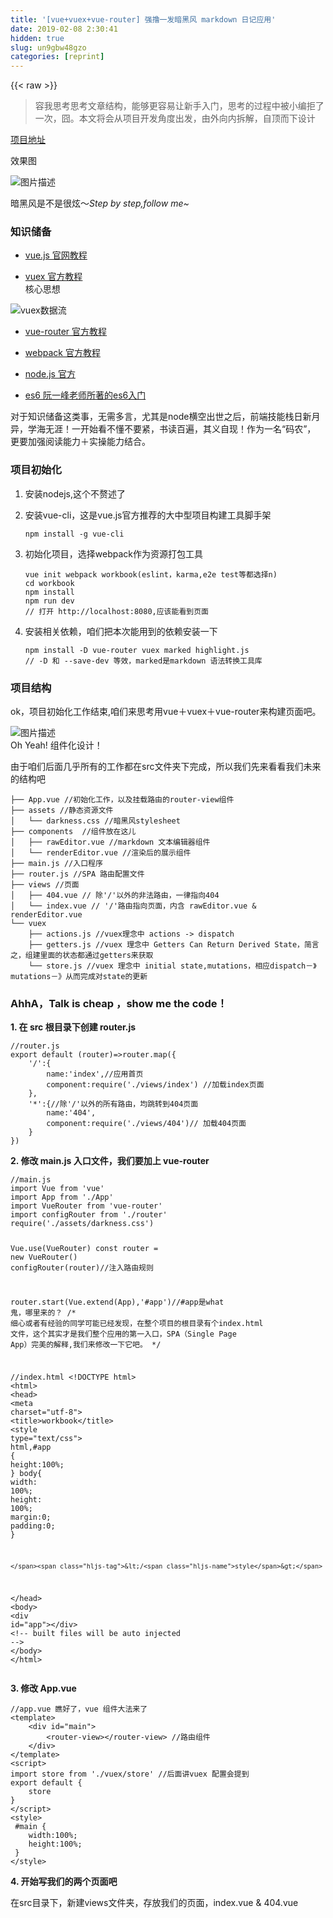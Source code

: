 ```yaml
---
title: '[vue+vuex+vue-router] 强撸一发暗黑风 markdown 日记应用' 
date: 2019-02-08 2:30:41
hidden: true
slug: un9gbw48gzo
categories: [reprint]
---
```


{{< raw >}}

                    
<blockquote><p>容我思考思考文章结构，能够更容易让新手入门，思考的过程中被小编拒了一次，囧。本文将会从项目开发角度出发，由外向内拆解，自顶而下设计</p></blockquote>
<p><a href="https://njaulj.github.io/darkMarkdown" rel="nofollow noreferrer" target="_blank">项目地址</a></p>
<p>效果图</p>
<p><span class="img-wrap"><img data-src="/img/bVyrCS" src="https://static.alili.tech/img/bVyrCS" alt="图片描述" title="图片描述" style="cursor: pointer; display: inline;"></span></p>
<p>暗黑风是不是很炫～<em>Step by step,follow me~</em></p>
<h3 id="articleHeader0">知识储备</h3>
<ul>
<li><p><a href="http://cn.vuejs.org/" rel="nofollow noreferrer" target="_blank">vue.js 官网教程</a></p></li>
<li><p><a href="http://vuex.vuejs.org/en/index.html" rel="nofollow noreferrer" target="_blank">vuex 官方教程</a><br>   核心思想</p></li>
</ul>
<p><span class="img-wrap"><img data-src="http://vuex.vuejs.org/en/vuex.png" src="https://static.alili.techhttp://vuex.vuejs.org/en/vuex.png" alt="vuex数据流" title="vuex数据流" style="cursor: pointer;"></span></p>
<ul>
<li><p><a href="http://router.vuejs.org/zh-cn/index.html" rel="nofollow noreferrer" target="_blank">vue-router 官方教程</a></p></li>
<li><p><a href="http://webpack.github.io/" rel="nofollow noreferrer" target="_blank">webpack 官方教程</a></p></li>
<li><p><a href="https://nodejs.org/en/" rel="nofollow noreferrer" target="_blank">node.js 官方</a></p></li>
<li><p><a href="http://es6.ruanyifeng.com/" rel="nofollow noreferrer" target="_blank">es6 阮一峰老师所著的es6入门</a></p></li>
</ul>
<p>对于知识储备这类事，无需多言，尤其是node横空出世之后，前端技能栈日新月异，学海无涯！一开始看不懂不要紧，书读百遍，其义自现！作为一名“码农”， 更要加强阅读能力＋实操能力结合。</p>
<h3 id="articleHeader1">项目初始化</h3>
<ol>
<li><p>安装nodejs,这个不赘述了</p></li>
<li>
<p>安装vue-cli，这是vue.js官方推荐的大中型项目构建工具脚手架</p>
<div class="widget-codetool" style="display:none;">
      <div class="widget-codetool--inner">
      <span class="selectCode code-tool" data-toggle="tooltip" data-placement="top" title="" data-original-title="全选"></span>
      <span type="button" class="copyCode code-tool" data-toggle="tooltip" data-placement="top" data-clipboard-text="npm install -g vue-cli" title="" data-original-title="复制"></span>
      <span type="button" class="saveToNote code-tool" data-toggle="tooltip" data-placement="top" title="" data-original-title="放进笔记"></span>
      </div>
      </div><pre class="hljs avrasm"><code style="word-break: break-word; white-space: initial;">npm install -g vue-<span class="hljs-keyword">cli</span></code></pre>
</li>
<li>
<p>初始化项目，选择webpack作为资源打包工具</p>
<div class="widget-codetool" style="display:none;">
      <div class="widget-codetool--inner">
      <span class="selectCode code-tool" data-toggle="tooltip" data-placement="top" title="" data-original-title="全选"></span>
      <span type="button" class="copyCode code-tool" data-toggle="tooltip" data-placement="top" data-clipboard-text="vue init webpack workbook(eslint，karma,e2e test等都选择n) 
cd workbook
npm install
npm run dev 
// 打开 http://localhost:8080,应该能看到页面" title="" data-original-title="复制"></span>
      <span type="button" class="saveToNote code-tool" data-toggle="tooltip" data-placement="top" title="" data-original-title="放进笔记"></span>
      </div>
      </div><pre class="hljs stata"><code>vue init webpack workbook(eslint，karma,e2e <span class="hljs-keyword">test</span>等都选择<span class="hljs-keyword">n</span>) 
<span class="hljs-keyword">cd</span> workbook
npm install
npm <span class="hljs-keyword">run</span> dev 
<span class="hljs-comment">// 打开 http://localhost:8080,应该能看到页面</span></code></pre>
</li>
<li>
<p>安装相关依赖，咱们把本次能用到的依赖安装一下</p>
<div class="widget-codetool" style="display:none;">
      <div class="widget-codetool--inner">
      <span class="selectCode code-tool" data-toggle="tooltip" data-placement="top" title="" data-original-title="全选"></span>
      <span type="button" class="copyCode code-tool" data-toggle="tooltip" data-placement="top" data-clipboard-text="npm install -D vue-router vuex marked highlight.js
// -D 和 --save-dev 等效，marked是markdown 语法转换工具库" title="" data-original-title="复制"></span>
      <span type="button" class="saveToNote code-tool" data-toggle="tooltip" data-placement="top" title="" data-original-title="放进笔记"></span>
      </div>
      </div><pre class="hljs stylus"><code>npm install -D vue-router vuex marked highlight<span class="hljs-selector-class">.js</span>
<span class="hljs-comment">// -D 和 --save-dev 等效，marked是markdown 语法转换工具库</span></code></pre>
</li>
</ol>
<h3 id="articleHeader2">项目结构</h3>
<p>ok，项目初始化工作结束,咱们来思考用vue＋vuex＋vue-router来构建页面吧。</p>
<p><span class="img-wrap"><img data-src="/img/bVyrSw" src="https://static.alili.tech/img/bVyrSw" alt="图片描述" title="图片描述" style="cursor: pointer; display: inline;"></span><br>Oh Yeah! 组件化设计！</p>
<p>由于咱们后面几乎所有的工作都在src文件夹下完成，所以我们先来看看我们未来的结构吧</p>
<div class="widget-codetool" style="display:none;">
      <div class="widget-codetool--inner">
      <span class="selectCode code-tool" data-toggle="tooltip" data-placement="top" title="" data-original-title="全选"></span>
      <span type="button" class="copyCode code-tool" data-toggle="tooltip" data-placement="top" data-clipboard-text="├── App.vue //初始化工作，以及挂载路由的router-view组件
├── assets //静态资源文件
│&nbsp;&nbsp; └── darkness.css //暗黑风stylesheet
├── components  //组件放在这儿
│&nbsp;&nbsp; ├── rawEditor.vue //markdown 文本编辑器组件
│&nbsp;&nbsp; └── renderEditor.vue //渲染后的展示组件
├── main.js //入口程序
├── router.js //SPA 路由配置文件
├── views //页面
│&nbsp;&nbsp; ├── 404.vue // 除'/'以外的非法路由，一律指向404
│&nbsp;&nbsp; └── index.vue // '/'路由指向页面，内含 rawEditor.vue &amp; renderEditor.vue
└── vuex
    ├── actions.js //vuex理念中 actions -> dispatch
    ├── getters.js //vuex 理念中 Getters Can Return Derived State，简言之，组建里面的状态都通过getters来获取
    └── store.js //vuex 理念中 initial state,mutations，相应dispatch－》mutations－》从而完成对state的更新" title="" data-original-title="复制"></span>
      <span type="button" class="saveToNote code-tool" data-toggle="tooltip" data-placement="top" title="" data-original-title="放进笔记"></span>
      </div>
      </div><pre class="hljs stylus"><code>├── App<span class="hljs-selector-class">.vue</span> <span class="hljs-comment">//初始化工作，以及挂载路由的router-view组件</span>
├── assets <span class="hljs-comment">//静态资源文件</span>
│&nbsp;&nbsp; └── darkness<span class="hljs-selector-class">.css</span> <span class="hljs-comment">//暗黑风stylesheet</span>
├── components  <span class="hljs-comment">//组件放在这儿</span>
│&nbsp;&nbsp; ├── rawEditor<span class="hljs-selector-class">.vue</span> <span class="hljs-comment">//markdown 文本编辑器组件</span>
│&nbsp;&nbsp; └── renderEditor<span class="hljs-selector-class">.vue</span> <span class="hljs-comment">//渲染后的展示组件</span>
├── main<span class="hljs-selector-class">.js</span> <span class="hljs-comment">//入口程序</span>
├── router<span class="hljs-selector-class">.js</span> <span class="hljs-comment">//SPA 路由配置文件</span>
├── views <span class="hljs-comment">//页面</span>
│&nbsp;&nbsp; ├── <span class="hljs-number">404</span><span class="hljs-selector-class">.vue</span> <span class="hljs-comment">// 除'/'以外的非法路由，一律指向404</span>
│&nbsp;&nbsp; └── index<span class="hljs-selector-class">.vue</span> <span class="hljs-comment">// '/'路由指向页面，内含 rawEditor.vue &amp; renderEditor.vue</span>
└── vuex
    ├── actions<span class="hljs-selector-class">.js</span> <span class="hljs-comment">//vuex理念中 actions -&gt; dispatch</span>
    ├── getters<span class="hljs-selector-class">.js</span> <span class="hljs-comment">//vuex 理念中 Getters Can Return Derived State，简言之，组建里面的状态都通过getters来获取</span>
    └── store<span class="hljs-selector-class">.js</span> <span class="hljs-comment">//vuex 理念中 initial state,mutations，相应dispatch－》mutations－》从而完成对state的更新</span></code></pre>
<h3 id="articleHeader3">AhhA，Talk is cheap ，show me the code！</h3>
<p><strong>1. 在 src 根目录下创建 router.js</strong></p>
<div class="widget-codetool" style="display:none;">
      <div class="widget-codetool--inner">
      <span class="selectCode code-tool" data-toggle="tooltip" data-placement="top" title="" data-original-title="全选"></span>
      <span type="button" class="copyCode code-tool" data-toggle="tooltip" data-placement="top" data-clipboard-text="//router.js
export default (router)=>router.map({
    '/':{
        name:'index',//应用首页
        component:require('./views/index') //加载index页面
    },
    '*':{//除'/'以外的所有路由，均跳转到404页面
        name:'404',
        component:require('./views/404')// 加载404页面
    }
})" title="" data-original-title="复制"></span>
      <span type="button" class="saveToNote code-tool" data-toggle="tooltip" data-placement="top" title="" data-original-title="放进笔记"></span>
      </div>
      </div><pre class="javascript hljs"><code class="javascript"><span class="hljs-comment">//router.js</span>
<span class="hljs-keyword">export</span> <span class="hljs-keyword">default</span> (router)=&gt;router.map({
    <span class="hljs-string">'/'</span>:{
        <span class="hljs-attr">name</span>:<span class="hljs-string">'index'</span>,<span class="hljs-comment">//应用首页</span>
        component:<span class="hljs-built_in">require</span>(<span class="hljs-string">'./views/index'</span>) <span class="hljs-comment">//加载index页面</span>
    },
    <span class="hljs-string">'*'</span>:{<span class="hljs-comment">//除'/'以外的所有路由，均跳转到404页面</span>
        name:<span class="hljs-string">'404'</span>,
        <span class="hljs-attr">component</span>:<span class="hljs-built_in">require</span>(<span class="hljs-string">'./views/404'</span>)<span class="hljs-comment">// 加载404页面</span>
    }
})</code></pre>
<p><strong>2. 修改 main.js 入口文件，我们要加上 vue-router</strong></p>
<div class="widget-codetool" style="display:none;">
      <div class="widget-codetool--inner">
      <span class="selectCode code-tool" data-toggle="tooltip" data-placement="top" title="" data-original-title="全选"></span>
      <span type="button" class="copyCode code-tool" data-toggle="tooltip" data-placement="top" data-clipboard-text="//main.js
import Vue from 'vue'
import App from './App'
import VueRouter from 'vue-router'
import configRouter from './router'
require('./assets/darkness.css') 

Vue.use(VueRouter)
const router = new VueRouter()
configRouter(router)//注入路由规则

router.start(Vue.extend(App),'#app')//#app是what 鬼，哪里来的？
/*
细心或者有经验的同学可能已经发现，在整个项目的根目录有个index.html 文件，这个其实才是我们整个应用的第一入口，SPA（Single Page App）完美的解释,我们来修改一下它吧。
*/

//index.html
<!DOCTYPE html>
<html>
  <head>
    <meta charset=&quot;utf-8&quot;>
    <title>workbook</title>
    <style type=&quot;text/css&quot;>
        html,#app {
            height:100%;
        }
        body{
            width: 100%;
            height: 100%;
            margin:0;
            padding:0;
        }

    </style>
  </head>
  <body>
      <div id=&quot;app&quot;></div>
    <!-- built files will be auto injected -->
  </body>
</html>
" title="" data-original-title="复制"></span>
      <span type="button" class="saveToNote code-tool" data-toggle="tooltip" data-placement="top" title="" data-original-title="放进笔记"></span>
      </div>
      </div><pre class="javascript hljs"><code class="javascript"><span class="hljs-comment">//main.js</span>
<span class="hljs-keyword">import</span> Vue <span class="hljs-keyword">from</span> <span class="hljs-string">'vue'</span>
<span class="hljs-keyword">import</span> App <span class="hljs-keyword">from</span> <span class="hljs-string">'./App'</span>
<span class="hljs-keyword">import</span> VueRouter <span class="hljs-keyword">from</span> <span class="hljs-string">'vue-router'</span>
<span class="hljs-keyword">import</span> configRouter <span class="hljs-keyword">from</span> <span class="hljs-string">'./router'</span>
<span class="hljs-built_in">require</span>(<span class="hljs-string">'./assets/darkness.css'</span>) 

Vue.use(VueRouter)
<span class="hljs-keyword">const</span> router = <span class="hljs-keyword">new</span> VueRouter()
configRouter(router)<span class="hljs-comment">//注入路由规则</span>

router.start(Vue.extend(App),<span class="hljs-string">'#app'</span>)<span class="hljs-comment">//#app是what 鬼，哪里来的？</span>
<span class="hljs-comment">/*
细心或者有经验的同学可能已经发现，在整个项目的根目录有个index.html 文件，这个其实才是我们整个应用的第一入口，SPA（Single Page App）完美的解释,我们来修改一下它吧。
*/</span>

<span class="hljs-comment">//index.html</span>
&lt;!DOCTYPE html&gt;
<span class="xml"><span class="hljs-tag">&lt;<span class="hljs-name">html</span>&gt;</span>
  <span class="hljs-tag">&lt;<span class="hljs-name">head</span>&gt;</span>
    <span class="hljs-tag">&lt;<span class="hljs-name">meta</span> <span class="hljs-attr">charset</span>=<span class="hljs-string">"utf-8"</span>&gt;</span>
    <span class="hljs-tag">&lt;<span class="hljs-name">title</span>&gt;</span>workbook<span class="hljs-tag">&lt;/<span class="hljs-name">title</span>&gt;</span>
    <span class="hljs-tag">&lt;<span class="hljs-name">style</span> <span class="hljs-attr">type</span>=<span class="hljs-string">"text/css"</span>&gt;</span><span class="css">
        <span class="hljs-selector-tag">html</span>,<span class="hljs-selector-id">#app</span> {
            <span class="hljs-attribute">height</span>:<span class="hljs-number">100%</span>;
        }
        <span class="hljs-selector-tag">body</span>{
            <span class="hljs-attribute">width</span>: <span class="hljs-number">100%</span>;
            <span class="hljs-attribute">height</span>: <span class="hljs-number">100%</span>;
            <span class="hljs-attribute">margin</span>:<span class="hljs-number">0</span>;
            <span class="hljs-attribute">padding</span>:<span class="hljs-number">0</span>;
        }

    </span><span class="hljs-tag">&lt;/<span class="hljs-name">style</span>&gt;</span>
  <span class="hljs-tag">&lt;/<span class="hljs-name">head</span>&gt;</span>
  <span class="hljs-tag">&lt;<span class="hljs-name">body</span>&gt;</span>
      <span class="hljs-tag">&lt;<span class="hljs-name">div</span> <span class="hljs-attr">id</span>=<span class="hljs-string">"app"</span>&gt;</span><span class="hljs-tag">&lt;/<span class="hljs-name">div</span>&gt;</span>
    <span class="hljs-comment">&lt;!-- built files will be auto injected --&gt;</span>
  <span class="hljs-tag">&lt;/<span class="hljs-name">body</span>&gt;</span>
<span class="hljs-tag">&lt;/<span class="hljs-name">html</span>&gt;</span>
</span></code></pre>
<p><strong>3. 修改 App.vue</strong></p>
<div class="widget-codetool" style="display:none;">
      <div class="widget-codetool--inner">
      <span class="selectCode code-tool" data-toggle="tooltip" data-placement="top" title="" data-original-title="全选"></span>
      <span type="button" class="copyCode code-tool" data-toggle="tooltip" data-placement="top" data-clipboard-text="//app.vue 瞧好了，vue 组件大法来了
<template>
    <div id=&quot;main&quot;>
        <router-view></router-view> //路由组件
    </div>   
</template>
<script>
import store from './vuex/store' //后面讲vuex 配置会提到
export default {
    store
}
</script>
<style>
 #main {
    width:100%;
    height:100%;
 }
</style>" title="" data-original-title="复制"></span>
      <span type="button" class="saveToNote code-tool" data-toggle="tooltip" data-placement="top" title="" data-original-title="放进笔记"></span>
      </div>
      </div><pre class="javascript hljs"><code class="javascript"><span class="hljs-comment">//app.vue 瞧好了，vue 组件大法来了</span>
&lt;template&gt;
    <span class="xml"><span class="hljs-tag">&lt;<span class="hljs-name">div</span> <span class="hljs-attr">id</span>=<span class="hljs-string">"main"</span>&gt;</span>
        <span class="hljs-tag">&lt;<span class="hljs-name">router-view</span>&gt;</span><span class="hljs-tag">&lt;/<span class="hljs-name">router-view</span>&gt;</span> //路由组件
    <span class="hljs-tag">&lt;/<span class="hljs-name">div</span>&gt;</span>   
<span class="hljs-tag">&lt;/<span class="hljs-name">template</span>&gt;</span></span>
&lt;script&gt;
<span class="hljs-keyword">import</span> store <span class="hljs-keyword">from</span> <span class="hljs-string">'./vuex/store'</span> <span class="hljs-comment">//后面讲vuex 配置会提到</span>
<span class="hljs-keyword">export</span> <span class="hljs-keyword">default</span> {
    store
}
&lt;<span class="hljs-regexp">/script&gt;
&lt;style&gt;
 #main {
    width:100%;
    height:100%;
 }
&lt;/</span>style&gt;</code></pre>
<p><strong>4. 开始写我们的两个页面吧</strong></p>
<p>在src目录下，新建views文件夹，存放我们的页面，index.vue &amp; 404.vue</p>
<div class="widget-codetool" style="display:none;">
      <div class="widget-codetool--inner">
      <span class="selectCode code-tool" data-toggle="tooltip" data-placement="top" title="" data-original-title="全选"></span>
      <span type="button" class="copyCode code-tool" data-toggle="tooltip" data-placement="top" data-clipboard-text="//index.vue
<template>//对照页面布局草稿图，分别把两个组件加载进来
    <raw-editor></raw-editor> 
    <render-editor></render-editor>
</template>

<script>
    import rawEditor from '../components/rawEditor'
    import renderEditor from '../components/renderEditor'

    export default {
        components:{
            rawEditor,
            renderEditor
        }
    }
</script>


//404.vue  简单到令人发指，不过我只是为了实现router功能，请开恩。

<template>
    <h1>404</h1>
</template>

<script>
    export default {
        
    }
</script>" title="" data-original-title="复制"></span>
      <span type="button" class="saveToNote code-tool" data-toggle="tooltip" data-placement="top" title="" data-original-title="放进笔记"></span>
      </div>
      </div><pre class="hljs dust"><code><span class="xml">//index.vue
<span class="hljs-tag">&lt;<span class="hljs-name">template</span>&gt;</span>//对照页面布局草稿图，分别把两个组件加载进来
    <span class="hljs-tag">&lt;<span class="hljs-name">raw-editor</span>&gt;</span><span class="hljs-tag">&lt;/<span class="hljs-name">raw-editor</span>&gt;</span> 
    <span class="hljs-tag">&lt;<span class="hljs-name">render-editor</span>&gt;</span><span class="hljs-tag">&lt;/<span class="hljs-name">render-editor</span>&gt;</span>
<span class="hljs-tag">&lt;/<span class="hljs-name">template</span>&gt;</span>

<span class="hljs-tag">&lt;<span class="hljs-name">script</span>&gt;</span><span class="javascript">
    <span class="hljs-keyword">import</span> rawEditor <span class="hljs-keyword">from</span> <span class="hljs-string">'../components/rawEditor'</span>
    <span class="hljs-keyword">import</span> renderEditor <span class="hljs-keyword">from</span> <span class="hljs-string">'../components/renderEditor'</span>

    <span class="hljs-keyword">export</span> <span class="hljs-keyword">default</span> </span></span><span class="hljs-template-variable">{
        components:{
            rawEditor,
            renderEditor
        }</span><span class="xml"><span class="undefined">
    }
</span><span class="hljs-tag">&lt;/<span class="hljs-name">script</span>&gt;</span>


//404.vue  简单到令人发指，不过我只是为了实现router功能，请开恩。

<span class="hljs-tag">&lt;<span class="hljs-name">template</span>&gt;</span>
    <span class="hljs-tag">&lt;<span class="hljs-name">h1</span>&gt;</span>404<span class="hljs-tag">&lt;/<span class="hljs-name">h1</span>&gt;</span>
<span class="hljs-tag">&lt;/<span class="hljs-name">template</span>&gt;</span>

<span class="hljs-tag">&lt;<span class="hljs-name">script</span>&gt;</span><span class="javascript">
    <span class="hljs-keyword">export</span> <span class="hljs-keyword">default</span> </span></span><span class="hljs-template-variable">{
        
    }</span><span class="xml"><span class="undefined">
</span><span class="hljs-tag">&lt;/<span class="hljs-name">script</span>&gt;</span></span></code></pre>
<p><strong>5. 开始写具体组件</strong></p>
<p>在写组件之前，我们先静静地思考一下</p>
<ul>
<li>
<p>代码都写了快一大半了，怎么还不见饱守吹捧的vuex登场。OK！如你所愿，不过在vuex登场之前，咱们可否拿出纸和笔 或者 头脑风暴一下，想想咱们的应用的state应该是什么！！！</p>
<ul><li><p><strong>BingGo！</strong> <code>rawHtml</code> 和<code>renderHtml</code>，简简单单的两个state，就能够满足我们的应用需求。</p></li></ul>
</li>
<li>
<p><code>rawHtml</code> 和<code>renderHtml</code>之间又有什么关系呢?</p>
<ul><li><p><code>rawHtml</code>经过转换之后给<code>renderHtml</code>赋值</p></li></ul>
</li>
</ul>
<blockquote><p>Jack：我觉得是时候引入 Vuex 了</p></blockquote>
<p>在src 文件夹下 新建vuex文件夹，创建store.js ,getters.js,actions.js</p>
<div class="widget-codetool" style="display:none;">
      <div class="widget-codetool--inner">
      <span class="selectCode code-tool" data-toggle="tooltip" data-placement="top" title="" data-original-title="全选"></span>
      <span type="button" class="copyCode code-tool" data-toggle="tooltip" data-placement="top" data-clipboard-text="//store.js
import Vue from 'vue'
import Vuex from 'vuex'

Vue.use(Vuex);

const state = {
    rawHtml:'',
    renderHtml:''
}

//这块是重点，能够改变state的只能够在 mutations完成！！！
const mutations = {
    MARKDOWN_SUCCESS(state,_rawHtml,content){
        console.log(_rawHtml,content)
        state.rawHtml = _rawHtml
        state.renderHtml = content
    }
}

//最后别忘了，这块要export 出去，还记得我们在编写app.vue 的时候 引入的store，就是这个，SPA只需要在最顶层的app.vue 引用一次即可。
export default new Vuex.Store({
    state,
    mutations
})

//getters.js 简单到不像，getters存在的意义就是 纯粹！！
export const getRawHtml = (state)=>state.rawHtml;
export const getRenderHtml = (state)=>state.renderHtml;

//actions.js 还记得vuex核心思想的那张数据流图，还有上面我描述src的完成状态的关于 vuex里面各文件的意义所在，actions.js 说白了，就是处理玩rawHtml之后，dispatch 结果到 mutations，剩下更新state的工作交给mutations

import Vue from 'vue'
import marked from 'marked';
//marked配置文件
marked.setOptions({
  renderer: new marked.Renderer(),
  gfm: true,
  tables: true,
  breaks: false,
  pedantic: false,
  sanitize: true,
  smartLists: true,
  smartypants: false,
  highlight: function (code) {
    return require('highlight.js').highlightAuto(code).value;
  }
});


export const renderHtml = ({dispatch},e)=>{
    var _renderHtml = marked(e.target.value) 
    return dispatch('MARKDOWN_SUCCESS',e.target.value,_renderHtml)
}" title="" data-original-title="复制"></span>
      <span type="button" class="saveToNote code-tool" data-toggle="tooltip" data-placement="top" title="" data-original-title="放进笔记"></span>
      </div>
      </div><pre class="hljs javascript"><code><span class="hljs-comment">//store.js</span>
<span class="hljs-keyword">import</span> Vue <span class="hljs-keyword">from</span> <span class="hljs-string">'vue'</span>
<span class="hljs-keyword">import</span> Vuex <span class="hljs-keyword">from</span> <span class="hljs-string">'vuex'</span>

Vue.use(Vuex);

<span class="hljs-keyword">const</span> state = {
    <span class="hljs-attr">rawHtml</span>:<span class="hljs-string">''</span>,
    <span class="hljs-attr">renderHtml</span>:<span class="hljs-string">''</span>
}

<span class="hljs-comment">//这块是重点，能够改变state的只能够在 mutations完成！！！</span>
<span class="hljs-keyword">const</span> mutations = {
    MARKDOWN_SUCCESS(state,_rawHtml,content){
        <span class="hljs-built_in">console</span>.log(_rawHtml,content)
        state.rawHtml = _rawHtml
        state.renderHtml = content
    }
}

<span class="hljs-comment">//最后别忘了，这块要export 出去，还记得我们在编写app.vue 的时候 引入的store，就是这个，SPA只需要在最顶层的app.vue 引用一次即可。</span>
<span class="hljs-keyword">export</span> <span class="hljs-keyword">default</span> <span class="hljs-keyword">new</span> Vuex.Store({
    state,
    mutations
})

<span class="hljs-comment">//getters.js 简单到不像，getters存在的意义就是 纯粹！！</span>
<span class="hljs-keyword">export</span> <span class="hljs-keyword">const</span> getRawHtml = <span class="hljs-function">(<span class="hljs-params">state</span>)=&gt;</span>state.rawHtml;
<span class="hljs-keyword">export</span> <span class="hljs-keyword">const</span> getRenderHtml = <span class="hljs-function">(<span class="hljs-params">state</span>)=&gt;</span>state.renderHtml;

<span class="hljs-comment">//actions.js 还记得vuex核心思想的那张数据流图，还有上面我描述src的完成状态的关于 vuex里面各文件的意义所在，actions.js 说白了，就是处理玩rawHtml之后，dispatch 结果到 mutations，剩下更新state的工作交给mutations</span>

<span class="hljs-keyword">import</span> Vue <span class="hljs-keyword">from</span> <span class="hljs-string">'vue'</span>
<span class="hljs-keyword">import</span> marked <span class="hljs-keyword">from</span> <span class="hljs-string">'marked'</span>;
<span class="hljs-comment">//marked配置文件</span>
marked.setOptions({
  <span class="hljs-attr">renderer</span>: <span class="hljs-keyword">new</span> marked.Renderer(),
  <span class="hljs-attr">gfm</span>: <span class="hljs-literal">true</span>,
  <span class="hljs-attr">tables</span>: <span class="hljs-literal">true</span>,
  <span class="hljs-attr">breaks</span>: <span class="hljs-literal">false</span>,
  <span class="hljs-attr">pedantic</span>: <span class="hljs-literal">false</span>,
  <span class="hljs-attr">sanitize</span>: <span class="hljs-literal">true</span>,
  <span class="hljs-attr">smartLists</span>: <span class="hljs-literal">true</span>,
  <span class="hljs-attr">smartypants</span>: <span class="hljs-literal">false</span>,
  <span class="hljs-attr">highlight</span>: <span class="hljs-function"><span class="hljs-keyword">function</span> (<span class="hljs-params">code</span>) </span>{
    <span class="hljs-keyword">return</span> <span class="hljs-built_in">require</span>(<span class="hljs-string">'highlight.js'</span>).highlightAuto(code).value;
  }
});


<span class="hljs-keyword">export</span> <span class="hljs-keyword">const</span> renderHtml = <span class="hljs-function">(<span class="hljs-params">{dispatch},e</span>)=&gt;</span>{
    <span class="hljs-keyword">var</span> _renderHtml = marked(e.target.value) 
    <span class="hljs-keyword">return</span> dispatch(<span class="hljs-string">'MARKDOWN_SUCCESS'</span>,e.target.value,_renderHtml)
}</code></pre>
<p><strong>继续我们的组件工作</strong>：</p>
<p>这个项目很简单，两个组件，一个是rawEditor 还有一个是 renderEditor，至于为什么要起这个名字，who knows！在components 文件夹下创建rawEditor.vue 和renderEditor.vue文件。</p>
<blockquote><p>往下走，可能有点复杂，千万别退缩，可能是我表述不够清楚，但是move on，你就能收获整片天空。</p></blockquote>
<div class="widget-codetool" style="display:none;">
      <div class="widget-codetool--inner">
      <span class="selectCode code-tool" data-toggle="tooltip" data-placement="top" title="" data-original-title="全选"></span>
      <span type="button" class="copyCode code-tool" data-toggle="tooltip" data-placement="top" data-clipboard-text="//rawEditor.vue
<template>
    <div id=&quot;raw-editor&quot;>
        <textarea
              :value=&quot;rawHtml&quot;
              @input=&quot;renderHtml&quot;
              class=&quot;form-control&quot;>
        </textarea>
    </div>
</template>

<script>
    //设计思想就是rawHtml内容已改变，就会触发renderHtml方法
    import {renderHtml} from '../vuex/actions' 
    import {getRawHtml} from '../vuex/getters'
    export default {
        vuex:{//看到没，里面有个 vuex 对象，actions和getters两者相得益彰
            actions:{
                renderHtml //内容改变触发
            },
            getters:{
                rawHtml:getRawHtml//获得rawHtml 
            }
        },
    }
</script>

<style>
    #raw-editor {
        float:left;
        width:45%;
        height:100%;
    }

    textarea{
        width: 100%;
        height:100%;
        border: 0;
        border-radius: 0;
    }
</style>

//renderEditor.vue
<template>
    <div id=&quot;render-editor&quot;>
        "{{"{renderHtml"}}"}
    </div>
</template>

<script>
    import {getRenderHtml} from '../vuex/getters'
    export default {
        vuex:{ //看到没，里面有个 vuex 对象
            getters:{
                renderHtml:getRenderHtml
            }
        }
    }
</script>
<style>
    #render-editor {
        float:right;
        width:50%;
        height:100%;
        overflow: scroll;
    }
</style>" title="" data-original-title="复制"></span>
      <span type="button" class="saveToNote code-tool" data-toggle="tooltip" data-placement="top" title="" data-original-title="放进笔记"></span>
      </div>
      </div><pre class="hljs django"><code><span class="xml">//rawEditor.vue
<span class="hljs-tag">&lt;<span class="hljs-name">template</span>&gt;</span>
    <span class="hljs-tag">&lt;<span class="hljs-name">div</span> <span class="hljs-attr">id</span>=<span class="hljs-string">"raw-editor"</span>&gt;</span>
        <span class="hljs-tag">&lt;<span class="hljs-name">textarea</span>
              <span class="hljs-attr">:value</span>=<span class="hljs-string">"rawHtml"</span>
              @<span class="hljs-attr">input</span>=<span class="hljs-string">"renderHtml"</span>
              <span class="hljs-attr">class</span>=<span class="hljs-string">"form-control"</span>&gt;</span>
        <span class="hljs-tag">&lt;/<span class="hljs-name">textarea</span>&gt;</span>
    <span class="hljs-tag">&lt;/<span class="hljs-name">div</span>&gt;</span>
<span class="hljs-tag">&lt;/<span class="hljs-name">template</span>&gt;</span>

<span class="hljs-tag">&lt;<span class="hljs-name">script</span>&gt;</span><span class="javascript">
    <span class="hljs-comment">//设计思想就是rawHtml内容已改变，就会触发renderHtml方法</span>
    <span class="hljs-keyword">import</span> {renderHtml} <span class="hljs-keyword">from</span> <span class="hljs-string">'../vuex/actions'</span> 
    <span class="hljs-keyword">import</span> {getRawHtml} <span class="hljs-keyword">from</span> <span class="hljs-string">'../vuex/getters'</span>
    <span class="hljs-keyword">export</span> <span class="hljs-keyword">default</span> {
        <span class="hljs-attr">vuex</span>:{<span class="hljs-comment">//看到没，里面有个 vuex 对象，actions和getters两者相得益彰</span>
            actions:{
                renderHtml <span class="hljs-comment">//内容改变触发</span>
            },
            <span class="hljs-attr">getters</span>:{
                <span class="hljs-attr">rawHtml</span>:getRawHtml<span class="hljs-comment">//获得rawHtml </span>
            }
        },
    }
</span><span class="hljs-tag">&lt;/<span class="hljs-name">script</span>&gt;</span>

<span class="hljs-tag">&lt;<span class="hljs-name">style</span>&gt;</span><span class="css">
    <span class="hljs-selector-id">#raw-editor</span> {
        <span class="hljs-attribute">float</span>:left;
        <span class="hljs-attribute">width</span>:<span class="hljs-number">45%</span>;
        <span class="hljs-attribute">height</span>:<span class="hljs-number">100%</span>;
    }

    <span class="hljs-selector-tag">textarea</span>{
        <span class="hljs-attribute">width</span>: <span class="hljs-number">100%</span>;
        <span class="hljs-attribute">height</span>:<span class="hljs-number">100%</span>;
        <span class="hljs-attribute">border</span>: <span class="hljs-number">0</span>;
        <span class="hljs-attribute">border-radius</span>: <span class="hljs-number">0</span>;
    }
</span><span class="hljs-tag">&lt;/<span class="hljs-name">style</span>&gt;</span>

//renderEditor.vue
<span class="hljs-tag">&lt;<span class="hljs-name">template</span>&gt;</span>
    <span class="hljs-tag">&lt;<span class="hljs-name">div</span> <span class="hljs-attr">id</span>=<span class="hljs-string">"render-editor"</span>&gt;</span>
        </span><span class="hljs-template-variable">"{{"{renderHtml"}}"</span><span class="xml">}
    <span class="hljs-tag">&lt;/<span class="hljs-name">div</span>&gt;</span>
<span class="hljs-tag">&lt;/<span class="hljs-name">template</span>&gt;</span>

<span class="hljs-tag">&lt;<span class="hljs-name">script</span>&gt;</span><span class="javascript">
    <span class="hljs-keyword">import</span> {getRenderHtml} <span class="hljs-keyword">from</span> <span class="hljs-string">'../vuex/getters'</span>
    <span class="hljs-keyword">export</span> <span class="hljs-keyword">default</span> {
        <span class="hljs-attr">vuex</span>:{ <span class="hljs-comment">//看到没，里面有个 vuex 对象</span>
            getters:{
                <span class="hljs-attr">renderHtml</span>:getRenderHtml
            }
        }
    }
</span><span class="hljs-tag">&lt;/<span class="hljs-name">script</span>&gt;</span>
<span class="hljs-tag">&lt;<span class="hljs-name">style</span>&gt;</span><span class="css">
    <span class="hljs-selector-id">#render-editor</span> {
        <span class="hljs-attribute">float</span>:right;
        <span class="hljs-attribute">width</span>:<span class="hljs-number">50%</span>;
        <span class="hljs-attribute">height</span>:<span class="hljs-number">100%</span>;
        <span class="hljs-attribute">overflow</span>: scroll;
    }
</span><span class="hljs-tag">&lt;/<span class="hljs-name">style</span>&gt;</span></span></code></pre>
<h3 id="articleHeader4">代码写到这里，离成功不远了，是不是有点小期待呢</h3>
<div class="widget-codetool" style="display:none;">
      <div class="widget-codetool--inner">
      <span class="selectCode code-tool" data-toggle="tooltip" data-placement="top" title="" data-original-title="全选"></span>
      <span type="button" class="copyCode code-tool" data-toggle="tooltip" data-placement="top" data-clipboard-text="//打开命令行or terminal 工具，运行一下吧
npm run dev 
" title="" data-original-title="复制"></span>
      <span type="button" class="saveToNote code-tool" data-toggle="tooltip" data-placement="top" title="" data-original-title="放进笔记"></span>
      </div>
      </div><pre class="hljs dockerfile"><code>//打开命令行or terminal 工具，运行一下吧
npm <span class="hljs-keyword">run</span><span class="bash"> dev 
</span></code></pre>
<p>等待一会编译完成后，打开 <a href="http://localhost:8080," rel="nofollow noreferrer" target="_blank">http://localhost:8080,</a>查看效果，怎么样，是不是很酷！</p>
<p>好吧！大家发现了，我们的样式不够酷炫，也不是 暗黑风。退货、老板给差评！在src/assets文件夹中新建 darkness.css</p>
<div class="widget-codetool" style="display:none;">
      <div class="widget-codetool--inner">
      <span class="selectCode code-tool" data-toggle="tooltip" data-placement="top" title="" data-original-title="全选"></span>
      <span type="button" class="copyCode code-tool" data-toggle="tooltip" data-placement="top" data-clipboard-text="pre,
code {
  font-family: Menlo, Monaco, &quot;Courier New&quot;, monospace;
}

pre {
  padding: .5rem;
  line-height: 1.25;
  overflow-x: scroll;
}

@media print {
  *,
  *:before,
  *:after {
    background: transparent !important;
    color: #000 !important;
    box-shadow: none !important;
    text-shadow: none !important;
  }

  a,
  a:visited {
    text-decoration: underline;
  }

  a[href]:after {
    content: &quot; (&quot; attr(href) &quot;)&quot;;
  }

  abbr[title]:after {
    content: &quot; (&quot; attr(title) &quot;)&quot;;
  }

  a[href^=&quot;#&quot;]:after,
  a[href^=&quot;javascript:&quot;]:after {
    content: &quot;&quot;;
  }

  pre,
  blockquote {
    border: 1px solid #999;
    page-break-inside: avoid;
  }

  thead {
    display: table-header-group;
  }

  tr,
  img {
    page-break-inside: avoid;
  }

  img {
    max-width: 100% !important;
  }

  p,
  h2,
  h3 {
    orphans: 3;
    widows: 3;
  }

  h2,
  h3 {
    page-break-after: avoid;
  }
}

a,
a:visited {
  color: #01ff70;
}

a:hover,
a:focus,
a:active {
  color: #2ecc40;
}

.retro-no-decoration {
  text-decoration: none;
}

html {
  font-size: 12px;
}

@media screen and (min-width: 32rem) and (max-width: 48rem) {
  html {
    font-size: 15px;
  }
}

@media screen and (min-width: 48rem) {
  html {
    font-size: 16px;
  }
}

body {
  line-height: 1.85;
}

p,
.retro-p {
  font-size: 1rem;
  margin-bottom: 1.3rem;
}

h1,
.retro-h1,
h2,
.retro-h2,
h3,
.retro-h3,
h4,
.retro-h4 {
  margin: 1.414rem 0 .5rem;
  font-weight: inherit;
  line-height: 1.42;
}

h1,
.retro-h1 {
  margin-top: 0;
  font-size: 3.998rem;
}

h2,
.retro-h2 {
  font-size: 2.827rem;
}

h3,
.retro-h3 {
  font-size: 1.999rem;
}

h4,
.retro-h4 {
  font-size: 1.414rem;
}

h5,
.retro-h5 {
  font-size: 1.121rem;
}

h6,
.retro-h6 {
  font-size: .88rem;
}

small,
.retro-small {
  font-size: .707em;
}

/* https://github.com/mrmrs/fluidity */

img,
canvas,
iframe,
video,
svg,
select,
textarea {
  max-width: 100%;
}

html,
body {
  background-color: #222;
  min-height: 100%;
}

html {
  font-size: 18px;
}

body {
  width: 100%;
  color: #fafafa;
  font-family: &quot;Courier New&quot;;
  line-height: 1.45;
  padding: .25rem;
}

pre {
  background-color: #333;
}

blockquote {
  border-left: 3px solid #01ff70;
  padding-left: 1rem;
}" title="" data-original-title="复制"></span>
      <span type="button" class="saveToNote code-tool" data-toggle="tooltip" data-placement="top" title="" data-original-title="放进笔记"></span>
      </div>
      </div><pre class="hljs css"><code><span class="hljs-selector-tag">pre</span>,
<span class="hljs-selector-tag">code</span> {
  <span class="hljs-attribute">font-family</span>: Menlo, Monaco, <span class="hljs-string">"Courier New"</span>, monospace;
}

<span class="hljs-selector-tag">pre</span> {
  <span class="hljs-attribute">padding</span>: .<span class="hljs-number">5rem</span>;
  <span class="hljs-attribute">line-height</span>: <span class="hljs-number">1.25</span>;
  <span class="hljs-attribute">overflow-x</span>: scroll;
}

@<span class="hljs-keyword">media</span> print {
  *,
  *<span class="hljs-selector-pseudo">:before</span>,
  *<span class="hljs-selector-pseudo">:after</span> {
    <span class="hljs-attribute">background</span>: transparent <span class="hljs-meta">!important</span>;
    <span class="hljs-attribute">color</span>: <span class="hljs-number">#000</span> <span class="hljs-meta">!important</span>;
    <span class="hljs-attribute">box-shadow</span>: none <span class="hljs-meta">!important</span>;
    <span class="hljs-attribute">text-shadow</span>: none <span class="hljs-meta">!important</span>;
  }

  <span class="hljs-selector-tag">a</span>,
  <span class="hljs-selector-tag">a</span><span class="hljs-selector-pseudo">:visited</span> {
    <span class="hljs-attribute">text-decoration</span>: underline;
  }

  <span class="hljs-selector-tag">a</span><span class="hljs-selector-attr">[href]</span><span class="hljs-selector-pseudo">:after</span> {
    <span class="hljs-attribute">content</span>: <span class="hljs-string">" ("</span> <span class="hljs-built_in">attr</span>(href) <span class="hljs-string">")"</span>;
  }

  <span class="hljs-selector-tag">abbr</span><span class="hljs-selector-attr">[title]</span><span class="hljs-selector-pseudo">:after</span> {
    <span class="hljs-attribute">content</span>: <span class="hljs-string">" ("</span> <span class="hljs-built_in">attr</span>(title) <span class="hljs-string">")"</span>;
  }

  <span class="hljs-selector-tag">a</span><span class="hljs-selector-attr">[href^="#"]</span><span class="hljs-selector-pseudo">:after</span>,
  <span class="hljs-selector-tag">a</span><span class="hljs-selector-attr">[href^="javascript:"]</span><span class="hljs-selector-pseudo">:after</span> {
    <span class="hljs-attribute">content</span>: <span class="hljs-string">""</span>;
  }

  <span class="hljs-selector-tag">pre</span>,
  <span class="hljs-selector-tag">blockquote</span> {
    <span class="hljs-attribute">border</span>: <span class="hljs-number">1px</span> solid <span class="hljs-number">#999</span>;
    <span class="hljs-attribute">page-break-inside</span>: avoid;
  }

  <span class="hljs-selector-tag">thead</span> {
    <span class="hljs-attribute">display</span>: table-header-group;
  }

  <span class="hljs-selector-tag">tr</span>,
  <span class="hljs-selector-tag">img</span> {
    <span class="hljs-attribute">page-break-inside</span>: avoid;
  }

  <span class="hljs-selector-tag">img</span> {
    <span class="hljs-attribute">max-width</span>: <span class="hljs-number">100%</span> <span class="hljs-meta">!important</span>;
  }

  <span class="hljs-selector-tag">p</span>,
  <span class="hljs-selector-tag">h2</span>,
  <span class="hljs-selector-tag">h3</span> {
    <span class="hljs-attribute">orphans</span>: <span class="hljs-number">3</span>;
    <span class="hljs-attribute">widows</span>: <span class="hljs-number">3</span>;
  }

  <span class="hljs-selector-tag">h2</span>,
  <span class="hljs-selector-tag">h3</span> {
    <span class="hljs-attribute">page-break-after</span>: avoid;
  }
}

<span class="hljs-selector-tag">a</span>,
<span class="hljs-selector-tag">a</span><span class="hljs-selector-pseudo">:visited</span> {
  <span class="hljs-attribute">color</span>: <span class="hljs-number">#01ff70</span>;
}

<span class="hljs-selector-tag">a</span><span class="hljs-selector-pseudo">:hover</span>,
<span class="hljs-selector-tag">a</span><span class="hljs-selector-pseudo">:focus</span>,
<span class="hljs-selector-tag">a</span><span class="hljs-selector-pseudo">:active</span> {
  <span class="hljs-attribute">color</span>: <span class="hljs-number">#2ecc40</span>;
}

<span class="hljs-selector-class">.retro-no-decoration</span> {
  <span class="hljs-attribute">text-decoration</span>: none;
}

<span class="hljs-selector-tag">html</span> {
  <span class="hljs-attribute">font-size</span>: <span class="hljs-number">12px</span>;
}

@<span class="hljs-keyword">media</span> screen and (min-width: <span class="hljs-number">32rem</span>) and (max-width: <span class="hljs-number">48rem</span>) {
  <span class="hljs-selector-tag">html</span> {
    <span class="hljs-attribute">font-size</span>: <span class="hljs-number">15px</span>;
  }
}

@<span class="hljs-keyword">media</span> screen and (min-width: <span class="hljs-number">48rem</span>) {
  <span class="hljs-selector-tag">html</span> {
    <span class="hljs-attribute">font-size</span>: <span class="hljs-number">16px</span>;
  }
}

<span class="hljs-selector-tag">body</span> {
  <span class="hljs-attribute">line-height</span>: <span class="hljs-number">1.85</span>;
}

<span class="hljs-selector-tag">p</span>,
<span class="hljs-selector-class">.retro-p</span> {
  <span class="hljs-attribute">font-size</span>: <span class="hljs-number">1rem</span>;
  <span class="hljs-attribute">margin-bottom</span>: <span class="hljs-number">1.3rem</span>;
}

<span class="hljs-selector-tag">h1</span>,
<span class="hljs-selector-class">.retro-h1</span>,
<span class="hljs-selector-tag">h2</span>,
<span class="hljs-selector-class">.retro-h2</span>,
<span class="hljs-selector-tag">h3</span>,
<span class="hljs-selector-class">.retro-h3</span>,
<span class="hljs-selector-tag">h4</span>,
<span class="hljs-selector-class">.retro-h4</span> {
  <span class="hljs-attribute">margin</span>: <span class="hljs-number">1.414rem</span> <span class="hljs-number">0</span> .<span class="hljs-number">5rem</span>;
  <span class="hljs-attribute">font-weight</span>: inherit;
  <span class="hljs-attribute">line-height</span>: <span class="hljs-number">1.42</span>;
}

<span class="hljs-selector-tag">h1</span>,
<span class="hljs-selector-class">.retro-h1</span> {
  <span class="hljs-attribute">margin-top</span>: <span class="hljs-number">0</span>;
  <span class="hljs-attribute">font-size</span>: <span class="hljs-number">3.998rem</span>;
}

<span class="hljs-selector-tag">h2</span>,
<span class="hljs-selector-class">.retro-h2</span> {
  <span class="hljs-attribute">font-size</span>: <span class="hljs-number">2.827rem</span>;
}

<span class="hljs-selector-tag">h3</span>,
<span class="hljs-selector-class">.retro-h3</span> {
  <span class="hljs-attribute">font-size</span>: <span class="hljs-number">1.999rem</span>;
}

<span class="hljs-selector-tag">h4</span>,
<span class="hljs-selector-class">.retro-h4</span> {
  <span class="hljs-attribute">font-size</span>: <span class="hljs-number">1.414rem</span>;
}

<span class="hljs-selector-tag">h5</span>,
<span class="hljs-selector-class">.retro-h5</span> {
  <span class="hljs-attribute">font-size</span>: <span class="hljs-number">1.121rem</span>;
}

<span class="hljs-selector-tag">h6</span>,
<span class="hljs-selector-class">.retro-h6</span> {
  <span class="hljs-attribute">font-size</span>: .<span class="hljs-number">88rem</span>;
}

<span class="hljs-selector-tag">small</span>,
<span class="hljs-selector-class">.retro-small</span> {
  <span class="hljs-attribute">font-size</span>: .<span class="hljs-number">707em</span>;
}

<span class="hljs-comment">/* https://github.com/mrmrs/fluidity */</span>

<span class="hljs-selector-tag">img</span>,
<span class="hljs-selector-tag">canvas</span>,
<span class="hljs-selector-tag">iframe</span>,
<span class="hljs-selector-tag">video</span>,
<span class="hljs-selector-tag">svg</span>,
<span class="hljs-selector-tag">select</span>,
<span class="hljs-selector-tag">textarea</span> {
  <span class="hljs-attribute">max-width</span>: <span class="hljs-number">100%</span>;
}

<span class="hljs-selector-tag">html</span>,
<span class="hljs-selector-tag">body</span> {
  <span class="hljs-attribute">background-color</span>: <span class="hljs-number">#222</span>;
  <span class="hljs-attribute">min-height</span>: <span class="hljs-number">100%</span>;
}

<span class="hljs-selector-tag">html</span> {
  <span class="hljs-attribute">font-size</span>: <span class="hljs-number">18px</span>;
}

<span class="hljs-selector-tag">body</span> {
  <span class="hljs-attribute">width</span>: <span class="hljs-number">100%</span>;
  <span class="hljs-attribute">color</span>: <span class="hljs-number">#fafafa</span>;
  <span class="hljs-attribute">font-family</span>: <span class="hljs-string">"Courier New"</span>;
  <span class="hljs-attribute">line-height</span>: <span class="hljs-number">1.45</span>;
  <span class="hljs-attribute">padding</span>: .<span class="hljs-number">25rem</span>;
}

<span class="hljs-selector-tag">pre</span> {
  <span class="hljs-attribute">background-color</span>: <span class="hljs-number">#333</span>;
}

<span class="hljs-selector-tag">blockquote</span> {
  <span class="hljs-attribute">border-left</span>: <span class="hljs-number">3px</span> solid <span class="hljs-number">#01ff70</span>;
  <span class="hljs-attribute">padding-left</span>: <span class="hljs-number">1rem</span>;
}</code></pre>
<p>不行，代码部分然而并没有高亮，老板，我要退货！</p>
<h3 id="articleHeader5">服</h3>
<div class="widget-codetool" style="display:none;">
      <div class="widget-codetool--inner">
      <span class="selectCode code-tool" data-toggle="tooltip" data-placement="top" title="" data-original-title="全选"></span>
      <span type="button" class="copyCode code-tool" data-toggle="tooltip" data-placement="top" data-clipboard-text="//在 index.html的head 里面加上
<link rel=&quot;stylesheet&quot; href=&quot;//cdnjs.cloudflare.com/ajax/libs/highlight.js/9.4.0/styles/default.min.css&quot;>" title="" data-original-title="复制"></span>
      <span type="button" class="saveToNote code-tool" data-toggle="tooltip" data-placement="top" title="" data-original-title="放进笔记"></span>
      </div>
      </div><pre class="hljs flix"><code><span class="hljs-comment">//在 index.html的head 里面加上</span>
&lt;link <span class="hljs-keyword">rel</span>=<span class="hljs-string">"stylesheet"</span> href=<span class="hljs-string">"//cdnjs.cloudflare.com/ajax/libs/highlight.js/9.4.0/styles/default.min.css"</span>&gt;</code></pre>
<blockquote><p>这样咱们的暗黑风的在线markdown日记应用就暂告一段落了，文中表述如果有不清不楚的，欢迎留言。同时我也是一命 new vuer，希望老鸟们能够指点！</p></blockquote>

                
{{< /raw >}}

# 版权声明
本文资源来源互联网，仅供学习研究使用，版权归该资源的合法拥有者所有，

本文仅用于学习、研究和交流目的。转载请注明出处、完整链接以及原作者。

原作者若认为本站侵犯了您的版权，请联系我们，我们会立即删除！

## 原文标题
[vue+vuex+vue-router] 强撸一发暗黑风 markdown 日记应用

## 原文链接
[https://segmentfault.com/a/1190000005787179](https://segmentfault.com/a/1190000005787179)

